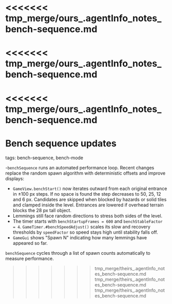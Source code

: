 <<<<<<< tmp_merge/ours_.agentInfo_notes_bench-sequence.md
=======
<<<<<<< tmp_merge/ours_.agentInfo_notes_bench-sequence.md
=======
<<<<<<< tmp_merge/ours_.agentInfo_notes_bench-sequence.md
=======
# Bench sequence updates

tags: bench-sequence, bench-mode

-`benchSequence` runs an automated performance loop. Recent changes replace the random spawn algorithm with deterministic offsets and improve displays:

- `GameView.benchStart()` now iterates outward from each original entrance in ±100 px steps. If no space is found the step decreases to 50, 25, 12 and 6 px. Candidates are skipped when blocked by hazards or solid tiles and clamped inside the level. Entrances are lowered if overhead terrain blocks the 28 px tall object.
- Lemmings still face random directions to stress both sides of the level.
- The timer starts with `benchStartupFrames = 600` and `benchStableFactor = 4`. `GameTimer.#benchSpeedAdjust()` scales its slow and recovery thresholds by `speedFactor` so speed stays high until stability falls off.
- `GameGui` shows "Spawn N" indicating how many lemmings have appeared so far.

`benchSequence` cycles through a list of spawn counts automatically to measure performance.
>>>>>>> tmp_merge/theirs_.agentInfo_notes_bench-sequence.md
>>>>>>> tmp_merge/theirs_.agentInfo_notes_bench-sequence.md
>>>>>>> tmp_merge/theirs_.agentInfo_notes_bench-sequence.md
